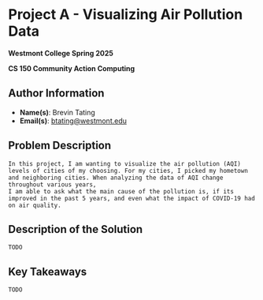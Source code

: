 # Project A - Visualizing Air Pollution Data
**Westmont College Spring 2025**

**CS 150 Community Action Computing**


## Author Information
* **Name(s)**: Brevin Tating
* **Email(s)**: btating@westmont.edu

## Problem Description
    In this project, I am wanting to visualize the air pollution (AQI) levels of cities of my choosing. For my cities, I picked my hometown and neighboring cities. When analyzing the data of AQI change throughout various years,
    I am able to ask what the main cause of the pollution is, if its improved in the past 5 years, and even what the impact of COVID-19 had on air quality.

## Description of the Solution
    TODO
## Key Takeaways
    TODO